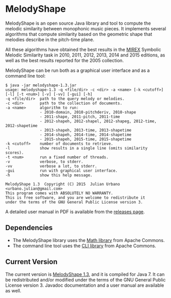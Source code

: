 MelodyShape
===========

MelodyShape is an open source Java library and tool to compute the melodic similarity between monophonic music pieces. It implements several algorithms that compute similarity based on the geometric shape that melodies describe in the pitch-time plane.

All these algorithms have obtained the best results in the [MIREX](http://music-ir.org/mirex/wiki/MIREX_HOME) Symbolic Melodic Similarity task in 2010, 2011, 2012, 2013, 2014 and 2015 editions, as well as the best results reported for the 2005 collection.

MelodyShape can be run both as a graphical user interface and as a command line tool:

	$ java -jar melodyshape-1.3.jar
	usage: melodyshape-1.3 -q <file/dir> -c <dir> -a <name> [-k <cutoff>] [-l] [-t <num>] [-v] [-vv] [-gui] [-h]
	-q <file/dir>  path to the query melody or melodies.
	-c <dir>       path to the collection of documents.
	-a <name>      algorithm to run:
	               - 2010-domain, 2010-pitchderiv, 2010-shape
	               - 2011-shape, 2011-pitch, 2011-time
	               - 2012-shapeh, 2012-shapel, 2012-shapeg, 2012-time, 2012-shapetime
	               - 2013-shapeh, 2013-time, 2013-shapetime
	               - 2014-shapeh, 2014-time, 2014-shapetime
	               - 2015-shapeh, 2015-time, 2015-shapetime
	-k <cutoff>    number of documents to retrieve.
	-l             show results in a single line (omits similarity scores).
	-t <num>       run a fixed number of threads.
	-v             verbose, to stderr.
	-vv            verbose a lot, to stderr.
	-gui           run with graphical user interface.
	-h             show this help message.
	
	MelodyShape 1.3  Copyright (C) 2015  Julian Urbano <urbano.julian@gmail.com>
	This program comes with ABSOLUTELY NO WARRANTY.
	This is free software, and you are welcome to redistribute it
	under the terms of the GNU General Public License version 3.

A detailed user manual in PDF is available from the [releases page](https://github.com/julian-urbano/MelodyShape/releases).

Dependencies
------------

* The MelodyShape library uses the [Math library](http://commons.apache.org/proper/commons-math/) from Apache Commons.
* The command line tool uses the [CLI library](http://commons.apache.org/proper/commons-cli/) from Apache Commons.

Current Version
---------------

The current version is [MelodyShape 1.3](https://github.com/julian-urbano/MelodyShape/releases/tag/v1.3), and it is compiled for Java 7. It can be redistributed and/or modified under the terms of the GNU General Public License version 3. Javadoc documentation and a user manual are available as well.
